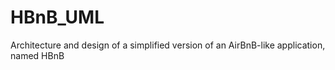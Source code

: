 # HBnB_UML
Architecture and design of a simplified version of an AirBnB-like application, named HBnB
